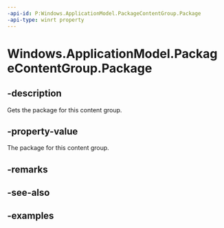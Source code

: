 ```yaml
---
-api-id: P:Windows.ApplicationModel.PackageContentGroup.Package
-api-type: winrt property
---
```


<!-- Property syntax.
public Package Package { get; }
-->

# Windows.ApplicationModel.PackageContentGroup.Package

## -description
Gets the package for this content group.

## -property-value
The package for this content group.

## -remarks

## -see-also

## -examples
